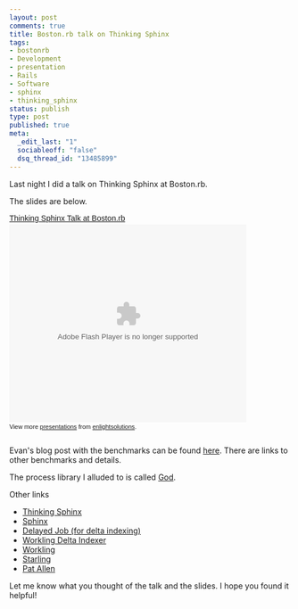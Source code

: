 ```yaml
--- 
layout: post
comments: true
title: Boston.rb talk on Thinking Sphinx
tags: 
- bostonrb
- Development
- presentation
- Rails
- Software
- sphinx
- thinking_sphinx
status: publish
type: post
published: true
meta: 
  _edit_last: "1"
  sociableoff: "false"
  dsq_thread_id: "13485899"
---
```

Last night I did a talk on Thinking Sphinx at Boston.rb.

The slides are below.

<div style="width:425px;text-align:left" id="__ss_1130563"><a style="font:14px Helvetica,Arial,Sans-serif;display:block;margin:12px 0 3px 0;text-decoration:underline;" href="http://www.slideshare.net/enlightsolutions/thinking-sphinx-talk-at-bostonrb?type=powerpoint" title="Thinking Sphinx Talk at Boston.rb">Thinking Sphinx Talk at Boston.rb</a><object style="margin:0px" width="425" height="355"><param name="movie" value="http://static.slideshare.net/swf/ssplayer2.swf?doc=thinkingsphinxtalk-090311162009-phpapp02&stripped_title=thinking-sphinx-talk-at-bostonrb" /><param name="allowFullScreen" value="true"/><param name="allowScriptAccess" value="always"/><embed src="http://static.slideshare.net/swf/ssplayer2.swf?doc=thinkingsphinxtalk-090311162009-phpapp02&stripped_title=thinking-sphinx-talk-at-bostonrb" type="application/x-shockwave-flash" allowscriptaccess="always" allowfullscreen="true" width="425" height="355"></embed></object><div style="font-size:11px;font-family:tahoma,arial;height:26px;padding-top:2px;">View more <a style="text-decoration:underline;" href="http://www.slideshare.net/">presentations</a> from <a style="text-decoration:underline;" href="http://www.slideshare.net/enlightsolutions">enlightsolutions</a>.</div></div>

Evan's blog post with the benchmarks can be found [here](http://blog.evanweaver.com/articles/2008/03/17/rails-search-benchmarks/). There are links to other benchmarks and details.

The process library I alluded to is called [God](http://god.rubyforge.org/).

Other links

* [Thinking Sphinx](http://ts.freelancing-gods.com/)
* [Sphinx](http://www.sphinxsearch.com/)
* [Delayed Job (for delta indexing)](http://github.com/tobi/delayed_job/tree/master)
* [Workling Delta Indexer](http://github.com/dpickett/workling_delta_indexer/tree/master)
* [Workling](http://github.com/purzelrakete/workling/tree/master)
* [Starling](http://github.com/starling/starling/tree/master)
* [Pat Allen](http://freelancing-gods.com/)

Let me know what you thought of the talk and the slides. I hope you found it helpful!

